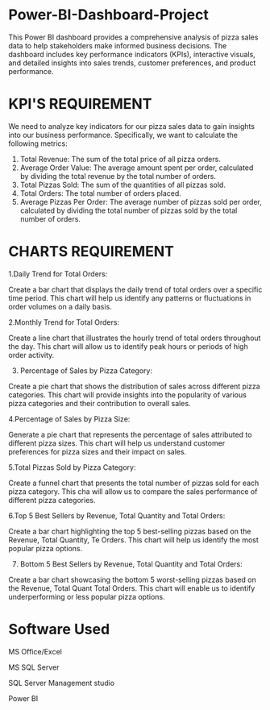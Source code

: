 # Power-BI-Dashboard-Project
This Power BI dashboard provides a comprehensive analysis of pizza sales data to help stakeholders make informed business decisions. The dashboard includes key performance indicators (KPIs), interactive visuals, and detailed insights into sales trends, customer preferences, and product performance.

# KPI'S REQUIREMENT 
We need to analyze key indicators for our pizza sales data to gain insights into our business performance. Specifically, we want to calculate the following metrics: 

1. Total Revenue: The sum of the total price of all pizza orders.
2. Average Order Value: The average amount spent per order, calculated by dividing the total revenue by the total number of orders. 
3. Total Pizzas Sold: The sum of the quantities of all pizzas sold. 
4. Total Orders: The total number of orders placed. 
5. Average Pizzas Per Order: The average number of pizzas sold per order, calculated by dividing the total number of pizzas sold by the total number of orders.


# CHARTS REQUIREMENT 

1.Daily Trend for Total Orders:

Create a bar chart that displays the daily trend of total orders over a specific time period. This chart will help us identify any patterns or fluctuations in order volumes on a daily basis.

2.Monthly Trend for Total Orders: 

Create a line chart that illustrates the hourly trend of total orders throughout the day. This chart will allow us to identify peak hours or periods of high order activity.

3. Percentage of Sales by Pizza Category:
   
Create a pie chart that shows the distribution of sales across different pizza categories. This chart will provide insights into the popularity of various pizza categories and their contribution to overall sales.

4.Percentage of Sales by Pizza Size:

Generate a pie chart that represents the percentage of sales attributed to different pizza sizes. This chart will help us understand customer preferences for pizza sizes and their impact on sales.

5.Total Pizzas Sold by Pizza Category: 

Create a funnel chart that presents the total number of pizzas sold for each pizza category. This cha will allow us to compare the sales performance of different pizza categories.

6.Top 5 Best Sellers by Revenue, Total Quantity and Total Orders:

Create a bar chart highlighting the top 5 best-selling pizzas based on the Revenue, Total Quantity, Te Orders. This chart will help us identify the most popular pizza options. 

7. Bottom 5 Best Sellers by Revenue, Total Quantity and Total Orders:
   
Create a bar chart showcasing the bottom 5 worst-selling pizzas based on the Revenue, Total Quant Total Orders. This chart will enable us to identify underperforming or less popular pizza options.

# Software Used
MS Office/Excel

MS SQL Server

SQL Server Management studio

Power BI

